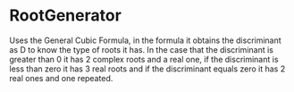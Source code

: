 # RootGenerator
Uses the General Cubic Formula, in the formula it obtains the discriminant as D to know the type of roots it has. 
In the case that the discriminant is greater than 0 it has 2 complex roots and a real one, if the discriminant is less than zero it has 3 real roots and if the discriminant equals zero it has 2 real ones and one repeated.
